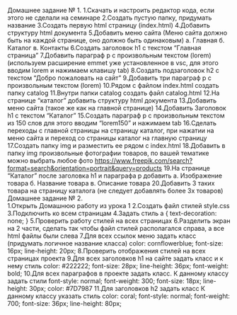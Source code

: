 Домашнее задание № 1.
    1.Скачать и настроить редактор кода, если этого не сделали на семинаре
    2.Создать пустую папку, придумать название
    3.Создать первую html страницу (index.html)
    4.Добавить структуру html документа
    5.Добавить меню сайта (Меню сайта должно быть на каждой странице, 
    оно должно быть одинаковым) а. Главная б. Каталог в. Контакты
    6.Создать заголовок h1 с текстом “Главная страница”
    7.Добавить параграф p с произвольным текстом (lorem) 
    (используем расширение emmet уже установленное в vsc, 
    для этого вводим lorem и нажимаем клавишу tab)
    8.Создать подзаголовок h2 с текстом “Добро пожаловать на сайт”
    9.Добавить три параграф p с произвольным текстом (lorem)
    10.Рядом с файлом index.html создать папку catalog
    11.Внутри папки catalog создать файл catalog.html
    12.На странице “каталог” добавить структуру html документа
    13.Добавить меню сайта (такое же как на главной странице)
    14.Добавить Заголовок h1 с текстом “Каталог”
    15.Создать параграф p с произвольным текстом из 150 слов 
    для этого вводим “lorem150” и нажимаем tab
    16.Сделать переходы с главной страницы на страницу каталог, 
    при нажатии на меню сайта и переход со страницы каталог на главную страницу
    17.Создать папку img и разместить ее рядом с index.html
    18.Добавить в папку img произвольные фотографии товаров, 
    по вашей тематике можно выбрать любое фото 
    https://www.freepik.com/search?format=search&orientation=portrait&query=products
    19.На странице “Каталог” после заголовка h1 и параграфа p добавить а. 
    Изображение товара б. Название товара в. Описание товара
    20.Добавить 3 таких товара на страницу каталога 
    (не следует добавлять более 3х товаров)
Домашнее задание № 2.  
    1.Открыть Домашнюю работу из урока 1
    2.Создать файл стилей style.css
    3.Подключить ко всем страницам
    4.Задать стиль a { text-decoration: none; }
    5.Проверить работу стилей на всех страницах
    6.Разделить экран на 2 части, сделать так чтобы файл стилей располагался справа, 
    а все html файлы были слева
    7.Для всех ссылок меню задать класс (придумать логичное название класса) 
    color: cornflowerblue; font-size: 16px; line-height: 20px;
    8.Проверить отображения стилей на всех страницах проекта
    9.Для всех заголовков h1 на сайте задать класс и к нему стиль 
    color: #222222; font-size: 28px; line-height: 36px; font-weight: bold;
    10.Для всех параграфов в проекте задать класс. К данному классу задать 
    стили font-style: normal; font-weight: 300; font-size: 18px; 
    line-height: 30px; color: #7D7987
    11.Для заголовков h2 задать класс К данному классу указать стиль 
    color: coral; font-style: normal; font-weight: 700; font-size: 36px; line-height: 80px;

